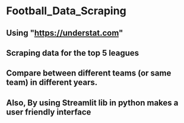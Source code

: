 # Football_Data_Scraping
## Using "https://understat.com" 
## Scraping data for the top 5 leagues 
## Compare between different teams (or same team) in different years.
## Also, By using Streamlit lib in python makes a user friendly interface 
